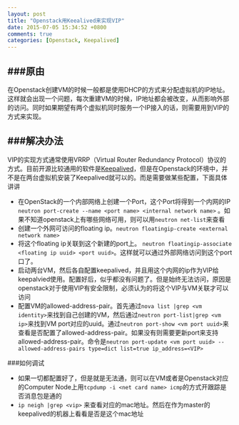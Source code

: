 ```yaml
---
layout: post
title: "Openstack用Keealived来实现VIP"
date: 2015-07-05 15:34:52 +0800
comments: true
categories: [Openstack, Keepalived]
---
```


###原由
---
在Openstack创建VM的时候一般都是使用DHCP的方式来分配虚拟机的IP地址。这样就会出现一个问题，每次重建VM的时候，IP地址都会被改变，从而影响外部的访问。同时如果期望有两个虚拟机同时服务一个IP接入的话，则需要用到VIP的方式来实现。


###解决办法
---

VIP的实现方式通常使用VRRP（Virtual Router Redundancy Protocol）协议的方式。目前开源比较通用的软件是[Keepalived](http://keepalived.org/)，但是在Openstack的环境中，并不是在两台虚拟机安装了Keepalived就可以的。而是需要做某些配置，下面具体讲讲

- 在OpenStack的一个内部网络上创建一个Port，这个Port将得到一个内网的IP `neutron port-create --name <port name> <internal network name>` 。如果不知道openstack上有哪些网络可用，则可以用`neutron net-list`来查看
- 创建一个外网可访问的floating ip。`neutron floatingip-create <external network name>`
- 将这个floating ip关联到这个新建的port上。 `neutron floatingip-associate <floating ip uuid> <port uuid>`。这样就可以通过外部网络访问到这个port口了。
- 启动两台VM，然后各自配置keepalived，并且用这个内网的ip作为VIP给keepalvied使用。配置好后，似乎都没有问题了。但是始终无法访问，原因是openstack对于使用VIP有安全限制，必须认为的将这个VIP与VM关联才可以访问
- 配置VM的allowed-address-pair。首先通过`nova list |grep <vm identity>`来找到自己创建的VM，然后通过`neutron port-list|grep <vm ip>`来找到VM port对应的uuid。通过`neutron port-show <vm port uuid>`来查看是否配置了allowed-address-pair。如果没有则需要更新port来支持allowed-address-pair。命令是`neutron port-update <vm port uuid> --allowed-address-pairs type=dict list=true ip_address=<VIP>`

###如何调试

- 如果一切都配置好了，但是就是无法通，则可以在VM或者是Openstack对应的Computer Node上用`tcpdump -i <net card name> icmp`的方式开跟踪是否消息包是通的
- `ip neigh |grep <vip>` 来查看<vip>对应的mac地址。然后在作为master的keepalived的机器上看看是否是这个mac地址



